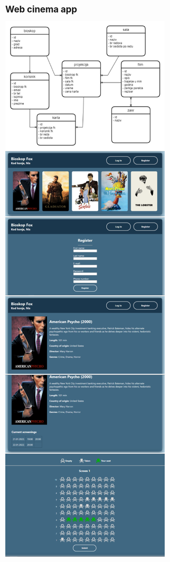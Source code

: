 # Web cinema app
<img src="./pictures/erd.png">

<img src="./pictures/ss1.png">

<img src="./pictures/ss2.png">

<img src="./pictures/ss3.png">

<img src="./pictures/ss4.png">

<img src="./pictures/ss5.png">